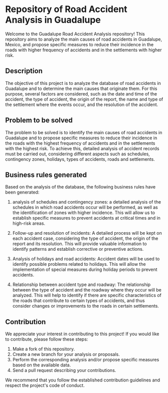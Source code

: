 # Repository of Road Accident Analysis in Guadalupe

Welcome to the Guadalupe Road Accident Analysis repository! This repository aims to analyze the main causes of road accidents in Guadalupe, Mexico, and propose specific measures to reduce their incidence in the roads with higher frequency of accidents and in the settlements with higher risk.

## Description

The objective of this project is to analyze the database of road accidents in Guadalupe and to determine the main causes that originate them. For this purpose, several factors are considered, such as the date and time of the accident, the type of accident, the origin of the report, the name and type of the settlement where the events occur, and the resolution of the accident.

## Problem to be solved

The problem to be solved is to identify the main causes of road accidents in Guadalupe and to propose specific measures to reduce their incidence in the roads with the highest frequency of accidents and in the settlements with the highest risk. To achieve this, detailed analysis of accident records must be carried out, considering different aspects such as schedules, contingency zones, holidays, types of accidents, roads and settlements.

## Business rules generated

Based on the analysis of the database, the following business rules have been generated:

1. analysis of schedules and contingency zones: a detailed analysis of the schedules in which road accidents occur will be performed, as well as the identification of zones with higher incidence. This will allow us to establish specific measures to prevent accidents at critical times and in high-risk areas.

2. Follow-up and resolution of incidents: A detailed process will be kept on each accident case, considering the type of accident, the origin of the report and its resolution. This will provide valuable information to identify patterns and establish corrective or preventive actions.

3. Analysis of holidays and road accidents: Accident dates will be used to identify possible problems related to holidays. This will allow the implementation of special measures during holiday periods to prevent accidents.

4. Relationship between accident type and roadway: The relationship between the type of accident and the roadway where they occur will be analyzed. This will help to identify if there are specific characteristics of the roads that contribute to certain types of accidents, and thus consider changes or improvements to the roads in certain settlements.

## Contribution

We appreciate your interest in contributing to this project! If you would like to contribute, please follow these steps:

1. Make a fork of this repository.
2. Create a new branch for your analysis or proposals.
3. Perform the corresponding analysis and/or propose specific measures based on the available data.
4. Send a pull request describing your contributions.

We recommend that you follow the established contribution guidelines and respect the project's code of conduct.
